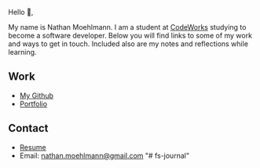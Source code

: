 Hello 👋, 

My name is Nathan Moehlmann. I am a student at [CodeWorks](https://boisecodeworks.com) studying to become a software developer. Below you will find links to some of my work and ways to get in touch. Included also are my notes and reflections while learning. 

## Work

* [My Github](https://github.com/nmoehlmann)
* [Portfolio](https://nmoehlmann.github.io/)

## Contact

* [Resume](https://nmoehlmann.github.io/resume)
* Email: nathan.moehlmann@gmail.com
"# fs-journal" 
